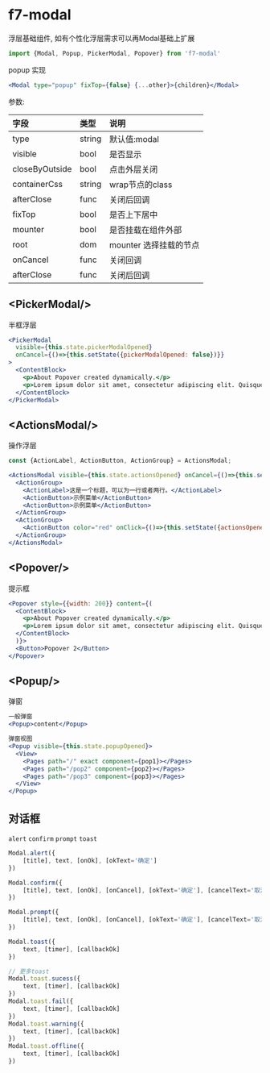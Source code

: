 # f7-modal

浮层基础组件,  如有个性化浮层需求可以再Modal基础上扩展

```jsx
import {Modal, Popup, PickerModal, Popover} from 'f7-modal'
```

popup 实现

```jsx
<Modal type="popup" fixTop={false} {...other}>{children}</Modal>
```

参数:

| 字段 | 类型 | 说明 |
| :--- | :--- | :--- |
| type | string | 默认值:modal |
| visible | bool | 是否显示 |
| closeByOutside | bool | 点击外层关闭 |
| containerCss | string | wrap节点的class |
| afterClose | func | 关闭后回调 |
| fixTop | bool | 是否上下居中 |
| mounter | bool | 是否挂载在组件外部 |
| root | dom | mounter 选择挂载的节点 |
| onCancel | func | 关闭回调 |
| afterClose | func | 关闭后回调 |

## &lt;PickerModal/&gt;

半框浮层

```jsx
<PickerModal
  visible={this.state.pickerModalOpened}
  onCancel={()=>{this.setState({pickerModalOpened: false})}}
>
  <ContentBlock>
    <p>About Popover created dynamically.</p>
    <p>Lorem ipsum dolor sit amet, consectetur adipiscing elit. Quisque ac diam ac quam euismod porta vel a nunc. Quisque sodales scelerisque est, at porta justo cursus ac.</p>
  </ContentBlock>
</PickerModal>
```

## &lt;ActionsModal/&gt;

操作浮层

```jsx
const {ActionLabel, ActionButton, ActionGroup} = ActionsModal;

<ActionsModal visible={this.state.actionsOpened} onCancel={()=>{this.setState({actionsOpened: false})}}>
  <ActionGroup>
    <ActionLabel>这是一个标题，可以为一行或者两行。</ActionLabel>
    <ActionButton>示例菜单</ActionButton>
    <ActionButton>示例菜单</ActionButton>
  </ActionGroup>
  <ActionGroup>
    <ActionButton color="red" onClick={()=>{this.setState({actionsOpened: false})}}>取消</ActionButton>
  </ActionGroup>
</ActionsModal>
```

## &lt;Popover/&gt;

提示框

```jsx
<Popover style={{width: 200}} content={(
  <ContentBlock>
    <p>About Popover created dynamically.</p>
    <p>Lorem ipsum dolor sit amet, consectetur adipiscing elit. Quisque ac diam ac quam euismod porta vel a nunc. Quisque sodales scelerisque est, at porta justo cursus ac.</p>
  </ContentBlock>
  )}>
  <Button>Popover 2</Button>
</Popover>
```

## &lt;Popup/&gt;

弹窗

```jsx
一般弹窗
<Popup>content</Popup>

弹窗视图
<Popup visible={this.state.popupOpened}>
  <View>
    <Pages path="/" exact component={pop1}></Pages>
    <Pages path="/pop2" component={pop2}></Pages>
    <Pages path="/pop3" component={pop3}></Pages>
  </View>
</Popup>
```

## 对话框

`alert` `confirm` `prompt` `toast`

```js
Modal.alert({
    [title], text, [onOk], [okText='确定']
})

Modal.confirm({
    [title], text, [onOk], [onCancel], [okText='确定'], [cancelText='取消']
})

Modal.prompt({
    [title], text, [onOk], [onCancel], [okText='确定'], [cancelText='取消']
})

Modal.toast({
    text, [timer], [callbackOk]
})

// 更多toast
Modal.toast.sucess({
    text, [timer], [callbackOk]
})
Modal.toast.fail({
    text, [timer], [callbackOk]
})
Modal.toast.warning({
    text, [timer], [callbackOk]
})
Modal.toast.offline({
    text, [timer], [callbackOk]
})

```
